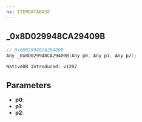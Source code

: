 ```yaml
---
ns: ITEMDATABASE
---
```

## _0x8D029948CA29409B

```c
// 0x8D029948CA29409B
Any _0x8D029948CA29409B(Any p0, Any p1, Any p2);
```

```
NativeDB Introduced: v1207
```

## Parameters
* **p0**:
* **p1**:
* **p2**:
